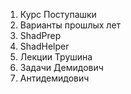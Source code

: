 1. Курс Поступашки
2. Варианты прошлых лет
3. ShadPrep
4. ShadHelper
5. Лекции Трушина
6. Задачи Демидович
7. Антидемидович